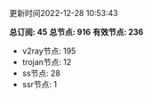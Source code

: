 更新时间2022-12-28 10:53:43

**总订阅: 45**
**总节点: 916**
**有效节点: 236**
- v2ray节点: 195
- trojan节点: 12
- ss节点: 28
- ssr节点: 1
